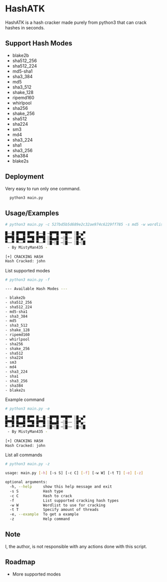 
# HashATK

HashATK is a hash cracker made purely from python3 that can crack hashes in seconds.



## Support Hash Modes

- blake2b
- sha512_256
- sha512_224
- md5-sha1
- sha3_384
- md5
- sha3_512
- shake_128
- ripemd160
- whirlpool
- sha256
- shake_256
- sha512
- sha224
- sm3
- md4
- sha3_224
- sha1
- sha3_256
- sha384
- blake2s


## Deployment

Very easy to run only one command.

```bash
  python3 main.py
```
    
## Usage/Examples


```bash
# python3 main.py -c 527bd5b5d689e2c32ae974c6229ff785 -s md5 -w wordlist.txt

█──█ █▀▀█ █▀▀ █──█ ─█▀▀█ ▀▀█▀▀ ░█─▄▀ 
█▀▀█ █▄▄█ ▀▀█ █▀▀█ ░█▄▄█ ─░█── ░█▀▄─ 
▀──▀ ▀──▀ ▀▀▀ ▀──▀ ░█─░█ ─░█── ░█─░█
 - By MistyMan435 -
	
[+] CRACKING HASH 
Hash Cracked: john


```
List supported modes
```bash
# python3 main.py -f

--- Available Hash Modes ---

- blake2b
- sha512_256
- sha512_224
- md5-sha1
- sha3_384
- md5
- sha3_512
- shake_128
- ripemd160
- whirlpool
- sha256
- shake_256
- sha512
- sha224
- sm3
- md4
- sha3_224
- sha1
- sha3_256
- sha384
- blake2s


```
Example command
```bash
# python3 main.py -e

█──█ █▀▀█ █▀▀ █──█ ─█▀▀█ ▀▀█▀▀ ░█─▄▀ 
█▀▀█ █▄▄█ ▀▀█ █▀▀█ ░█▄▄█ ─░█── ░█▀▄─ 
▀──▀ ▀──▀ ▀▀▀ ▀──▀ ░█─░█ ─░█── ░█─░█
 - By MistyMan435 -
	
[+] CRACKING HASH 
Hash Cracked: john


```
List all commands

```bash
# python3 main.py -z

usage: main.py [-h] [-s S] [-c C] [-f] [-w W] [-t T] [-e] [-z]

optional arguments:
  -h, --help     show this help message and exit
  -s S           Hash type
  -c C           Hash to crack
  -f             List supported cracking hash types
  -w W           Wordlist to use for cracking
  -t T           Specify amount of threads
  -e, --example  To get a example
  -z             Help command


```

## Note

I, the author, is not responsible with any actions done with this script.
## Roadmap

- More supported modes



